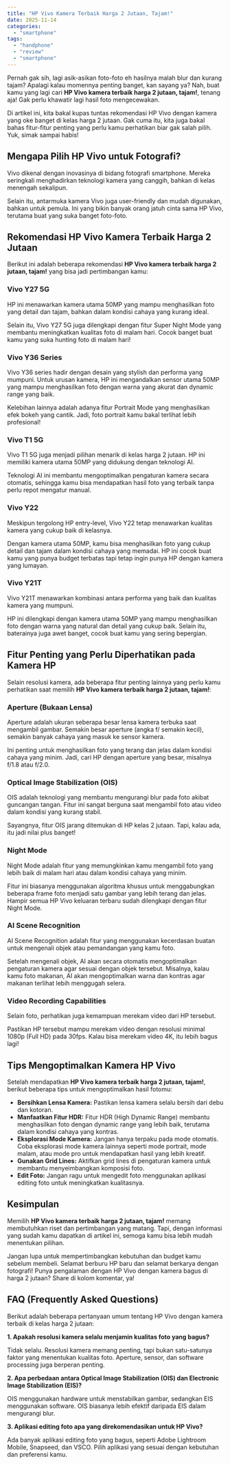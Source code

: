 ```yaml
---
title: "HP Vivo Kamera Terbaik Harga 2 Jutaan, Tajam!"
date: 2025-11-14
categories: 
  - "smartphone"
tags: 
  - "handphone"
  - "review"
  - "smartphone"
---
```


Pernah gak sih, lagi asik-asikan foto-foto eh hasilnya malah blur dan kurang tajam? Apalagi kalau momennya penting banget, kan sayang ya? Nah, buat kamu yang lagi cari **HP Vivo kamera terbaik harga 2 jutaan, tajam!**, tenang aja! Gak perlu khawatir lagi hasil foto mengecewakan.

Di artikel ini, kita bakal kupas tuntas rekomendasi HP Vivo dengan kamera yang oke banget di kelas harga 2 jutaan. Gak cuma itu, kita juga bakal bahas fitur-fitur penting yang perlu kamu perhatikan biar gak salah pilih. Yuk, simak sampai habis!

## Mengapa Pilih HP Vivo untuk Fotografi?

Vivo dikenal dengan inovasinya di bidang fotografi smartphone. Mereka seringkali menghadirkan teknologi kamera yang canggih, bahkan di kelas menengah sekalipun.

Selain itu, antarmuka kamera Vivo juga user-friendly dan mudah digunakan, bahkan untuk pemula. Ini yang bikin banyak orang jatuh cinta sama HP Vivo, terutama buat yang suka banget foto-foto.

## Rekomendasi HP Vivo Kamera Terbaik Harga 2 Jutaan

Berikut ini adalah beberapa rekomendasi **HP Vivo kamera terbaik harga 2 jutaan, tajam!** yang bisa jadi pertimbangan kamu:

### Vivo Y27 5G

HP ini menawarkan kamera utama 50MP yang mampu menghasilkan foto yang detail dan tajam, bahkan dalam kondisi cahaya yang kurang ideal.

Selain itu, Vivo Y27 5G juga dilengkapi dengan fitur Super Night Mode yang membantu meningkatkan kualitas foto di malam hari. Cocok banget buat kamu yang suka hunting foto di malam hari!

### Vivo Y36 Series

Vivo Y36 series hadir dengan desain yang stylish dan performa yang mumpuni. Untuk urusan kamera, HP ini mengandalkan sensor utama 50MP yang mampu menghasilkan foto dengan warna yang akurat dan dynamic range yang baik.

Kelebihan lainnya adalah adanya fitur Portrait Mode yang menghasilkan efek bokeh yang cantik. Jadi, foto portrait kamu bakal terlihat lebih profesional!

### Vivo T1 5G

Vivo T1 5G juga menjadi pilihan menarik di kelas harga 2 jutaan. HP ini memiliki kamera utama 50MP yang didukung dengan teknologi AI.

Teknologi AI ini membantu mengoptimalkan pengaturan kamera secara otomatis, sehingga kamu bisa mendapatkan hasil foto yang terbaik tanpa perlu repot mengatur manual.

### Vivo Y22

Meskipun tergolong HP entry-level, Vivo Y22 tetap menawarkan kualitas kamera yang cukup baik di kelasnya.

Dengan kamera utama 50MP, kamu bisa menghasilkan foto yang cukup detail dan tajam dalam kondisi cahaya yang memadai. HP ini cocok buat kamu yang punya budget terbatas tapi tetap ingin punya HP dengan kamera yang lumayan.

### Vivo Y21T

Vivo Y21T menawarkan kombinasi antara performa yang baik dan kualitas kamera yang mumpuni.

HP ini dilengkapi dengan kamera utama 50MP yang mampu menghasilkan foto dengan warna yang natural dan detail yang cukup baik. Selain itu, baterainya juga awet banget, cocok buat kamu yang sering bepergian.

## Fitur Penting yang Perlu Diperhatikan pada Kamera HP

Selain resolusi kamera, ada beberapa fitur penting lainnya yang perlu kamu perhatikan saat memilih **HP Vivo kamera terbaik harga 2 jutaan, tajam!**:

### Aperture (Bukaan Lensa)

Aperture adalah ukuran seberapa besar lensa kamera terbuka saat mengambil gambar. Semakin besar aperture (angka f/ semakin kecil), semakin banyak cahaya yang masuk ke sensor kamera.

Ini penting untuk menghasilkan foto yang terang dan jelas dalam kondisi cahaya yang minim. Jadi, cari HP dengan aperture yang besar, misalnya f/1.8 atau f/2.0.

### Optical Image Stabilization (OIS)

OIS adalah teknologi yang membantu mengurangi blur pada foto akibat guncangan tangan. Fitur ini sangat berguna saat mengambil foto atau video dalam kondisi yang kurang stabil.

Sayangnya, fitur OIS jarang ditemukan di HP kelas 2 jutaan. Tapi, kalau ada, itu jadi nilai plus banget!

### Night Mode

Night Mode adalah fitur yang memungkinkan kamu mengambil foto yang lebih baik di malam hari atau dalam kondisi cahaya yang minim.

Fitur ini biasanya menggunakan algoritma khusus untuk menggabungkan beberapa frame foto menjadi satu gambar yang lebih terang dan jelas. Hampir semua HP Vivo keluaran terbaru sudah dilengkapi dengan fitur Night Mode.

### AI Scene Recognition

AI Scene Recognition adalah fitur yang menggunakan kecerdasan buatan untuk mengenali objek atau pemandangan yang kamu foto.

Setelah mengenali objek, AI akan secara otomatis mengoptimalkan pengaturan kamera agar sesuai dengan objek tersebut. Misalnya, kalau kamu foto makanan, AI akan mengoptimalkan warna dan kontras agar makanan terlihat lebih menggugah selera.

### Video Recording Capabilities

Selain foto, perhatikan juga kemampuan merekam video dari HP tersebut.

Pastikan HP tersebut mampu merekam video dengan resolusi minimal 1080p (Full HD) pada 30fps. Kalau bisa merekam video 4K, itu lebih bagus lagi!

## Tips Mengoptimalkan Kamera HP Vivo

Setelah mendapatkan **HP Vivo kamera terbaik harga 2 jutaan, tajam!**, berikut beberapa tips untuk mengoptimalkan hasil fotomu:

- **Bersihkan Lensa Kamera:** Pastikan lensa kamera selalu bersih dari debu dan kotoran.
- **Manfaatkan Fitur HDR:** Fitur HDR (High Dynamic Range) membantu menghasilkan foto dengan dynamic range yang lebih baik, terutama dalam kondisi cahaya yang kontras.
- **Eksplorasi Mode Kamera:** Jangan hanya terpaku pada mode otomatis. Coba eksplorasi mode kamera lainnya seperti mode portrait, mode malam, atau mode pro untuk mendapatkan hasil yang lebih kreatif.
- **Gunakan Grid Lines:** Aktifkan grid lines di pengaturan kamera untuk membantu menyeimbangkan komposisi foto.
- **Edit Foto:** Jangan ragu untuk mengedit foto menggunakan aplikasi editing foto untuk meningkatkan kualitasnya.

## Kesimpulan

Memilih **HP Vivo kamera terbaik harga 2 jutaan, tajam!** memang membutuhkan riset dan pertimbangan yang matang. Tapi, dengan informasi yang sudah kamu dapatkan di artikel ini, semoga kamu bisa lebih mudah menentukan pilihan.

Jangan lupa untuk mempertimbangkan kebutuhan dan budget kamu sebelum membeli. Selamat berburu HP baru dan selamat berkarya dengan fotografi! Punya pengalaman dengan HP Vivo dengan kamera bagus di harga 2 jutaan? Share di kolom komentar, ya!

## FAQ (Frequently Asked Questions)

Berikut adalah beberapa pertanyaan umum tentang HP Vivo dengan kamera terbaik di kelas harga 2 jutaan:

**1\. Apakah resolusi kamera selalu menjamin kualitas foto yang bagus?**

Tidak selalu. Resolusi kamera memang penting, tapi bukan satu-satunya faktor yang menentukan kualitas foto. Aperture, sensor, dan software processing juga berperan penting.

**2\. Apa perbedaan antara Optical Image Stabilization (OIS) dan Electronic Image Stabilization (EIS)?**

OIS menggunakan hardware untuk menstabilkan gambar, sedangkan EIS menggunakan software. OIS biasanya lebih efektif daripada EIS dalam mengurangi blur.

**3\. Aplikasi editing foto apa yang direkomendasikan untuk HP Vivo?**

Ada banyak aplikasi editing foto yang bagus, seperti Adobe Lightroom Mobile, Snapseed, dan VSCO. Pilih aplikasi yang sesuai dengan kebutuhan dan preferensi kamu.
